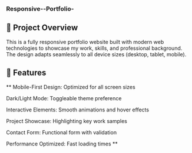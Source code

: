 ### Responsive--Portfolio-
## 📌 Project Overview
This is a fully responsive portfolio website built with modern web technologies to showcase my work, skills, and professional background. The design adapts seamlessly to all device sizes (desktop, tablet, mobile).
## 🚀 Features
** Mobile-First Design: Optimized for all screen sizes

Dark/Light Mode: Toggleable theme preference

Interactive Elements: Smooth animations and hover effects

Project Showcase: Highlighting key work samples

Contact Form: Functional form with validation

Performance Optimized: Fast loading times **

